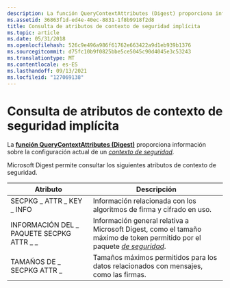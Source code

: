 ```yaml
---
description: La función QueryContextAttributes (Digest) proporciona información sobre la configuración actual de un contexto de seguridad.
ms.assetid: 36863f1d-ed4e-40ec-8831-1f8b9918f2d8
title: Consulta de atributos de contexto de seguridad implícita
ms.topic: article
ms.date: 05/31/2018
ms.openlocfilehash: 526c9e496a986f61762e663422a9d1eb939b1376
ms.sourcegitcommit: d75fc10b9f0825bbe5ce5045c90d4045e3c53243
ms.translationtype: MT
ms.contentlocale: es-ES
ms.lasthandoff: 09/13/2021
ms.locfileid: "127069138"
---
```

# <a name="querying-digest-security-context-attributes"></a>Consulta de atributos de contexto de seguridad implícita

La [**función QueryContextAttributes (Digest)**](/windows/win32/api/rrascfg/nn-rrascfg-ieapproviderconfig) proporciona información sobre la configuración actual de un [*contexto de seguridad*](../secgloss/s-gly.md).

Microsoft Digest permite consultar los siguientes atributos de contexto de seguridad.



| Atributo                   | Descripción                                                                                                                                                                                             |
|-----------------------------|---------------------------------------------------------------------------------------------------------------------------------------------------------------------------------------------------------|
| SECPKG \_ ATTR \_ KEY \_ INFO     | Información relacionada con los algoritmos de firma y cifrado en uso.                                                                                                                                   |
| INFORMACIÓN DEL \_ PAQUETE SECPKG ATTR \_ \_ | Información general relativa a Microsoft Digest, como el tamaño máximo de token permitido por el paquete [*de seguridad*](../secgloss/s-gly.md). |
| TAMAÑOS DE \_ SECPKG ATTR \_         | Tamaños máximos permitidos para los datos relacionados con mensajes, como las firmas.                                                                                                                                |



 

 

 
